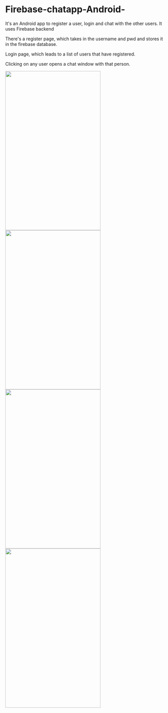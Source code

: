 # Firebase-chatapp-Android-
It's an Android app to register a user, login and chat with the other users. It uses Firebase backend


There's a register page, which takes in the username and pwd and stores it in the firebase database.

Login page, which leads to a list of users that have registered.

Clicking on any user opens a chat window with that person.


<img src="https://github.com/Earora2/Firebase-chatapp-Android-/assets/53661538/c0c4f197-87c7-4fcd-80a9-eff3502a0e89" width="300" height="500">
<img src="https://github.com/Earora2/Firebase-chatapp-Android-/assets/53661538/5472f6d4-651a-4a1e-9e53-f2050b64d9cb" width="300" height="500">
<img src="https://github.com/Earora2/Firebase-chatapp-Android-/assets/53661538/3ef7678e-cd06-45cd-947c-d936995d82b4" width="300" height="500">
<img src="https://github.com/Earora2/Firebase-chatapp-Android-/assets/53661538/f886d433-fe38-4825-bb49-b883613c2cdc" width="300" height="500">
